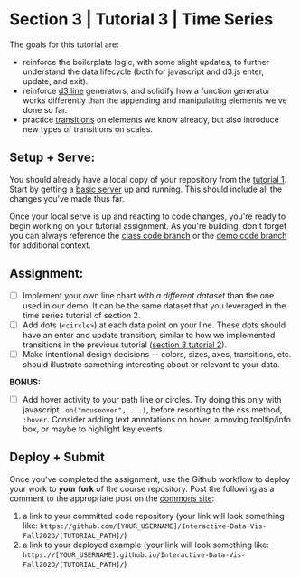 # Section 3 | Tutorial 3 | Time Series

The goals for this tutorial are:

- reinforce the boilerplate logic, with some slight updates, to further understand the data lifecycle (both for javascript and d3.js enter, update, and exit).
- reinforce [d3 line](https://github.com/d3/d3-shape#lines) generators, and solidify how a function generator works differently than the appending and manipulating elements we've done so far.
- practice [transitions](https://github.com/d3/d3-transition) on elements we know already, but also introduce new types of transitions on scales.

## Setup + Serve:

You should already have a local copy of your repository from the [tutorial 1](../1_1_getting_started/README.md). Start by getting a [basic server](../1_1_getting_started/3_BASIC_SERVER.md) up and running. This should include all the changes you've made thus far.

Once your local serve is up and reacting to code changes, you're ready to begin working on your tutorial assignment.
As you're building, don't forget you can always reference the [class code branch](https://github.com/InteractiveDataVis/Interactive-Data-Vis-Fall2023/tree/class/) or the [demo code branch](https://github.com/InteractiveDataVis/Interactive-Data-Vis-Fall2023/tree/demo/) for additional context.

## Assignment:

- [ ] Implement your own line chart _with a different dataset_ than the one used in our demo. It can be the same dataset that you leveraged in the time series tutorial of section 2.
- [ ] Add dots (`<circle>`) at each data point on your line. These dots should have an enter and update transition, similar to how we implemented transitions in the previous tutorial ([section 3 tutorial 2](../3_2_distributions/README.md)).
- [ ] Make intentional design decisions -- colors, sizes, axes, transitions, etc. should illustrate something interesting about or relevant to your data.

**BONUS:**

- [ ] Add hover activity to your path line or circles. Try doing this only with javascript `.on("mouseover", ...)`, before resorting to the css method, `:hover`. Consider adding text annotations on hover, a moving tooltip/info box, or maybe to highlight key events.

## Deploy + Submit

Once you've completed the assignment, use the Github workflow to deploy your work to **your fork** of the course repository. Post the following as a comment to the appropriate post on the [commons site](https://data73200Fall2023.commons.gc.cuny.edu/):
1. a link to your committed code repository (your link will look something like: `https://github.com/[YOUR_USERNAME]/Interactive-Data-Vis-Fall2023/[TUTORIAL_PATH]/`)
2. a link to your deployed example (your link will look something like: `https://[YOUR_USERNAME].github.io/Interactive-Data-Vis-Fall2023/[TUTORIAL_PATH]/`)


